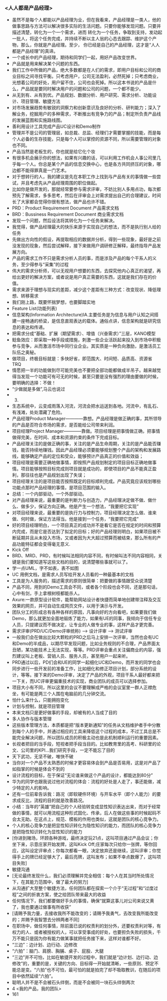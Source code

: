 ### <人人都是产品经理>
- 虽然不是每个人都能以产品经理为业，但在我看来，产品经理是一类人，他的做事思路与方法可以解决很多实际的生活问题。只要你能够发现问题。只要并描述清楚，转化为一个一个需求，进而
转化为一个任务，争取到支持，发动起一批人，将这个任务完成，并持续不断以主人翁的心态去跟踪、维护这个产物，那么，你就是产品经理。至少，
你已经是自己的产品经理，这才是“人人都是产品经理”的真谛。
- 一个成长中的产品经理，期待和同学们一起，用好产品改变世界。
- 产品就是用来解决某个问题的东西。
- 我们工作中所做的产品，绝大多数都是在人们的需求，即用户目标和公司的商业目标之间寻找平衡。只考虑用户，公司无法盈利，必然死掉；只考虑商业，光想着公司的好处，用户留不住，公司也会死掉。所以这本书说的产品是什么，产品就是要同时解决用户的问题和公司的问题，一个都不能少。
- 从无到有、从有到优。产品规划、数据分析、用户研究、需求分析、功能设计、项目管理、敏捷方法
- 对市场发展趋势有敏锐的洞察力和创新意识及良好的分析、研判能力；深入了解业务，挖掘用户的多种需求，不断推出有竞争力的产品；制定所负责产品线的发展蓝图和实施路线图。
- 善利用设计工具完成产品UC设计和Demo制作
- 管理并不是公司的管理层，如总裁、总监、经理们才需要掌握的技能，而是每个人必备的生存技能，只是每个人可以掌控的资源不同，所以需要管理的对象也不同。
- 产品当然是老板生的，你也就是给它化个妆
- 有很多机会展示你的想法，如果有兴趣的话，可以利用工作机会人事公司里几乎每一个人。你总是某个产品的信息交换中心，也是各方共同挤压的对象，哪边都不能得罪真是一门艺术。
- 对于想转行的人，我的建议是先在本职工作上找到与产品有关的事情做一些尝试，并且考虑先从产品经理周围的职位做起。
- 比如你是做开发的，那就经常要参与需求评审，不妨比别人多用点功，每次都预先了解需求，多多思考，然后在评审会上对需求提出自己的合理建议，时间长了大家都会觉得你很有想法，做产品也许不错。
- PRD：Product Requirement Document 产品需求文档
- BRD：Bussiness Requirement Document 商业需求文档
- 发现一个问题，然后设法将其转化为一个任务来解决。
- 我觉得，做产品经理最大的快乐来源于实现自己的想法，而不是执行别人给的任务
- 先做出方向性的假设，再提取相应的数据并分析，得到一些现象，最好是之前没发现的现象，然后尝试解释，接下来做用户调研修正解释，最终指导产品发展方向。
- 产品的需求工作不只是需求分析人员的事，而是涉及产品的每个干系人的义务，至少得参与“采集”的过程
- 伟大的需求分析师，可以无视用户想要的东西，去探究他内心真正的渴望，再给出更好的解决方案，或者说是用户真正需要的东西，这就是我们存在的价值。
- 需求来源于理想与现实的差距，减少这个差距有三种方式：改变现状、降低理想、转移需求
- 我们刚上路，既要怀揣梦想，也要脚踏实地
- Feature List(功能列表)
- 信息架构(Information Architecture)IA.主要任务是为信息与用户认知之间搭建一座畅通的桥梁，是信息直观表达的载体。通俗点讲，信息架构就是研究信息的表达和传递。
- 把需求分成“基础、扩展（期望需求）、增值（兴奋需求）”三层，KANO模型
- 鲶鱼效应：即采取一种手段或措施，刺激一些企业活跃起来投入到市场中积极参与竞争，从而激活市场中同行业企业。其实质是一种负向激励，是激活员工队伍之奥秘。
- 做项目，终极目标就是：多快好省，即范围大、时间短、品质高、资源省 TRQ   
- 情愿把一半的功能做到尽可能完美也不要把全部功能都做成半吊子。越来越觉得当发现一个功能可有可无的时候，甚至只要是没有强烈的理由要做的时候，要明确的选择：不做！
- “少做就是多做”,马云也说过
- 3.
- 生态系统中，云变成雨落入河流，河流会把水运送到各地。河流中，有乱石、有浅滩，处处潜藏了危险。
- 产品经理Product Manager————靠想。产品经理是做正确的事，其所领导的产品是否符合市场的需求，是否能给公司带来利润。
- 项目经理Project Manager————靠做。项目经理是把事情做正确，把事情做得完美，在时间、成本和资源约束的条件下完成目标。
- 产品经理关注的是做正确的事，关注的是产品生命周期，关注的是产品能否赚钱，能否持续地赚钱。因此产品经理必须要能够规划整个产品的架构和发展路线，能够确定产品的定位和受众，能够预计产品真正的价值和效益；
- 项目经理是需要正确地做事情，即按照产品规划制定的项目目标正确地做事情。项目能够按照目标完成则项目就是成功的，即使项目的产品不能真正盈利，那往往也是产品规划出现了失误；
- 项目经理关注的是项目能否按照既定的目标顺利完成。产品究竟应该规划哪些功能点那时产品经理的事情，是项目范围的输入。
- 总结：一个内部驱动，一个外部驱动。
- 对产品经理来说，最重要的是判断力与创造力，产品经理决定做不做、做什么、做多少，保证方向正确。他是产生一个想法，“我要把它实现”
- 对项目经理来说，最重要的是执行力与控制力，项目经理决定怎么做、谁来做、何时做，保证方法得当。他是接到一个任务，“我要把它完成”
- 好的项目经理明白，一个项目真正的成功并不是看它是否在规定的时间和预算内完成，而是它是否达到了拟定的目标；好的产品经理则明白，如果项目被不断延期并且从未投入市场，又或者因为大大超过预算而被结束，那么所有的产品功能特征都会变得毫无意义.
- Kick Off
- BRD、MRD、PRD，有时候叫法相同内容不同，有时候叫法不同内容相同，关键是我们要知道写这些文档的目的，说清楚哪些事就可以了。
- 学一点UML，字不如表，表不如图
- UC 用例文档，是需求人员写给开发人员看的一种最基本的文档
- 工具是为人服务的，描述需求的原则很简单：把要做的事情跟受众说清楚
- 产品不同，用到的Demo工具会不同，或者各个阶段也会不同，还是那句话，心中有剑，手上拿根树枝都能杀人。
- Axure:一款原型设计软件，能帮助网站设计者快捷而简单地创建带注释及交互效果的网页，并可自动生成网页文件，以用于演示与开发。
- 团队分工的形成总有各种各样的原因，凡事向好的方向看吧，如果要我们做Demo，那么就更加全面地锻炼了能力，如果有UE的同事，我倾向于信任专业人员，只提建议而不做决定，让专业的人做专业的事，这样产品才更完善。
- 需求评审(PRD/UC/Demo评审统称) --> 设计评审 --> 测试评审
- 一般我们会在做出比较大颗粒的PRD之后马上安排一次评审，当然也会有UC和Demo的半成品，以期尽早发现问题，比如业务规则的不合理，产品界面太丑陋，某功能技术上无法实现，等等。PRD评审会重点关注偏商业的内容，强烈建议叫上老板、营销人员、服务人员，甚至用户一起来听。
- PRD通过以后，PD们会和UE的同学一起细化UC和Demo，而开发的同学也会同步进行一些开发前的准备工作，比如细化和修正项目计划，部分系统的设计，等等。接下来的Demo评审，决定了产品的外观，项目干系人最好都来把一下关，而UC评审更偏重技术的实现，商业团队的成员可以选择参加。
- 项目大小有不同，所以这里的会议不要理解成严格的会议室里一群人正襟危坐，有可能是两三个人围在电脑前的几分钟交流。
- 怕什么来什么，只能拥抱变化
- 计划与控制，就是项目管理
- 本来文档只是更好做事的手段，却被有的人当成了目的
- 多人协作与版本管理
- 这些版本管理方法，本质都是把“版本更新通知”的任务从文档维护者手中分散到每个人的手中，并通过相应的工具来降低这个过程的成本，不过工具总是不能完全解决问题，所以团队成员的积极主动也是此机制顺利运行的重要因素。
- 长视者把目的当手段，短视者把手段当目的。比如教育里的高考、科研里的论文、公司里的KPI...我们研究手段，一定不能忘了目的
- 天下武功，无坚不破，唯快不破
- 当你对一个产品不太熟悉的时候才更容易体会到产品是否易用，这是对产品了如指掌的时候是体会不到的
- 设计流程的目标，在于保证“无论谁来做这个产品的设计，都能达到80分”
- 华为的同学也跟我说过他对流程的体会：流程的好处是人走了，事还能做，减少特定的人的影响。
- 还有一位前辈告诉我：路况（即软硬件环境）与开车水平（即个人能力）的要求成反比，流程的目的就是改善路况。
- 小结：当年的“英雄”把自己的个人经验转变成显性知识表达出来，而对于经常做的事情，就可以用流程这种形式固化、传承，后人在做这些事的时候起码不会太无助。在这点上，规范、模板的作用也类似，这就是团队的核心竞争力。
- 个人的核心竞争力是把显性知识转化为隐性知识的能力，而团队的核心竞争力是把隐性知识转化为显性知识的能力
- [你进到赌场，环顾各种游戏，最终决定玩21点，这叫项目通过产品会议；你坐下来，示意庄家开始发牌，这叫Kick Off;庄家每次只给你一张牌，等你回应，这叫设定评审点；你每次都看一眼，决定放弃还是继续，这叫评审；你觉得手上的牌已经足够大了，最后亮牌，这叫发布；如果不幸点数爆了，这叫项目失败]
- 敏捷沟通
- [无论最终发现什么，我们必须理解并完全相信：每个人在其当时所处情况下，在其能力范围中，做了最大的努力]
- 从沟通扩大至整个敏捷方法，任何团队都在探索一个介于“无过程”和“过度过程”之间的折衷方案，使之给团队带来最大的收益
- 任何情况下，我们都要做好手头的事情，确保“就算这事儿对公司来说又黄了，我也要通过做事有所收获”
- [请赐予我力量，去接收我所不能改变的；请赐予我勇气，去改变我所能改变的；并赐予我智慧去分辨两者不同]
- 在职场中，做任何事情，除前面已说的权责利的划分外，还要权责利对等，有权力的人、或者被授权的人，可以享受事成的好处，也要担负失败的损失，千万不能只是因为你有能力做某事就把任务接下来，这样对谁都不好。
- “三边”：边计划、边行动、边修改
- “六拍”：脑门、肩膀、胸脯、桌子、屁股、大腿
- “三边”并不可怕，比如在敏捷开发的过程中，我们就是“边计划、边行动、边修改”的，重要的是，关键的方向、目标得一开始就清晰，一些原则、预定不能总是变。“六拍”也不可怕，最可怕的就是拍完了却不吸取教训，在随后的项目中依然延续“六拍”。
- 聪明人并不是不会被石头绊倒，而是不会被同一块石头绊倒两次
- 4 <我的产品，我的团队>
- 161














